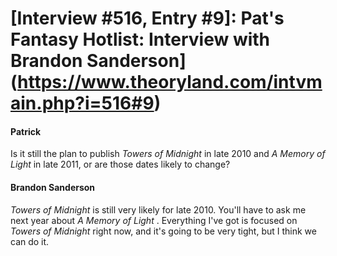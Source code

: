 # [Interview #516, Entry #9]: Pat's Fantasy Hotlist: Interview with Brandon Sanderson](https://www.theoryland.com/intvmain.php?i=516#9)

#### Patrick

Is it still the plan to publish
*Towers of Midnight*
in late 2010 and
*A Memory of Light*
in late 2011, or are those dates likely to change?

#### Brandon Sanderson

*Towers of Midnight*
is still very likely for late 2010. You'll have to ask me next year about
*A Memory of Light*
. Everything I've got is focused on
*Towers of Midnight*
right now, and it's going to be very tight, but I think we can do it.

